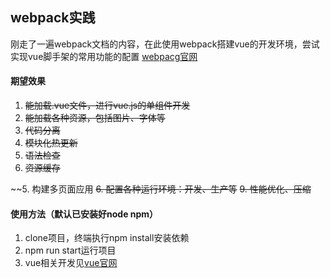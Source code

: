 ## webpack实践
刚走了一遍webpack文档的内容，在此使用webpack搭建vue的开发环境，尝试实现vue脚手架的常用功能的配置
[webpacg官网](https://doc.webpack-china.org)

#### 期望效果

1. ~~能加载.vue文件，进行vue.js的单组件开发~~
2. ~~能加载各种资源，包括图片、字体等~~
3. ~~代码分离~~
4. ~~模块化热更新~~
7. ~~语法检查~~
8. ~~资源缓存~~


~~5. 构建多页面应用
~~6. 配置各种运行环境：开发、生产等~~
~~9. 性能优化、压缩~~

#### 使用方法（默认已安装好node npm）
1. clone项目，终端执行npm install安装依赖
2. npm run start运行项目
3. vue相关开发见[vue官网](https://cn.vuejs.org/v2/guide/index.html)